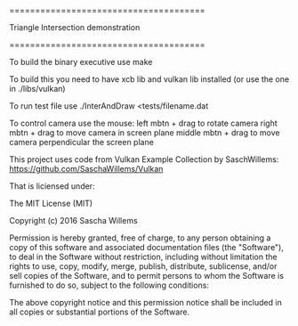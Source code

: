 ======================================


Triangle Intersection demonstration


======================================

To build the binary executive use make

To build this you need to have xcb lib and vulkan
lib installed (or use the one in ./libs/vulkan)

To run test file use ./InterAndDraw <tests/filename.dat


To control camera use the mouse:
	left mbtn + drag to rotate camera
	right mbtn + drag to move camera in screen plane
	middle mbtn + drag to move camera perpendicular the screen plane


This project uses code from Vulkan Example Collection
by SaschWillems: https://github.com/SaschaWillems/Vulkan

That is liciensed under:

The MIT License (MIT)

Copyright (c) 2016 Sascha Willems

Permission is hereby granted, free of charge, to any person obtaining a copy of this software and associated documentation files (the "Software"), to deal in the Software without restriction, including without limitation the rights to use, copy, modify, merge, publish, distribute, sublicense, and/or sell copies of the Software, and to permit persons to whom the Software is furnished to do so, subject to the following conditions:

The above copyright notice and this permission notice shall be included in all copies or substantial portions of the Software.